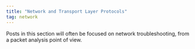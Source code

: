 ```yaml
---
title: "Network and Transport Layer Protocols"
tag: network
---
```

Posts in this section will often be focused on network troubleshooting, from a packet analysis point of view.
